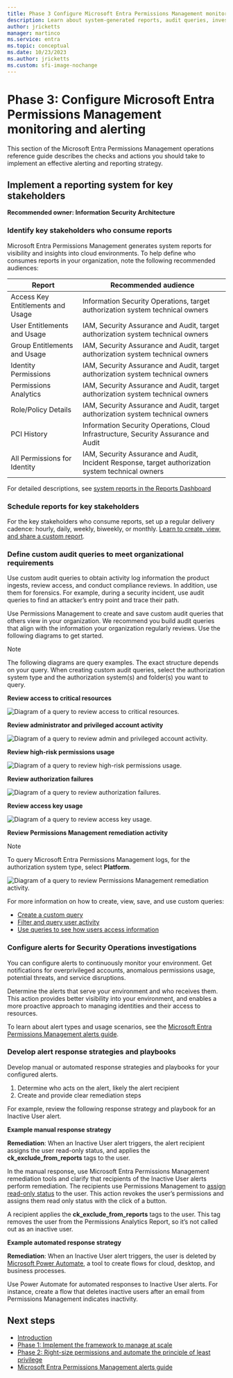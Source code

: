 ```yaml
---
title: Phase 3 Configure Microsoft Entra Permissions Management monitoring and alerting
description: Learn about system-generated reports, audit queries, investigation alerts, also response strategies and playbooks
author: jricketts
manager: martinco
ms.service: entra
ms.topic: conceptual
ms.date: 10/23/2023
ms.author: jricketts
ms.custom: sfi-image-nochange
---
```


# Phase 3: Configure Microsoft Entra Permissions Management monitoring and alerting

This section of the Microsoft Entra Permissions Management operations reference guide describes the checks and actions you should take to implement an effective alerting and reporting strategy.

## Implement a reporting system for key stakeholders

**Recommended owner: Information Security Architecture**

### Identify key stakeholders who consume reports

Microsoft Entra Permissions Management generates system reports for visibility and insights into cloud environments. To help define who consumes reports in your organization, note the following recommended audiences:

|Report|Recommended audience|
|---|---|
|Access Key Entitlements and Usage|Information Security Operations, target authorization system technical owners|
|User Entitlements and Usage|IAM, Security Assurance and Audit, target authorization system technical owners|
|Group Entitlements and Usage|IAM, Security Assurance and Audit, target authorization system technical owners|
|Identity Permissions|IAM, Security Assurance and Audit, target authorization system technical owners|
|Permissions Analytics|IAM, Security Assurance and Audit, target authorization system technical owners|
|Role/Policy Details|IAM, Security Assurance and Audit, target authorization system technical owners|
|PCI History|Information Security Operations, Cloud Infrastructure, Security Assurance and Audit|
|All Permissions for Identity|IAM, Security Assurance and Audit, Incident Response, target authorization system technical owners|

For detailed descriptions, see [system reports in the Reports Dashboard](~/permissions-management/product-reports.md)

### Schedule reports for key stakeholders

For the key stakeholders who consume reports, set up a regular delivery cadence: hourly, daily, weekly, biweekly, or monthly. [Learn to create, view, and share a custom report](~/permissions-management/report-create-custom-report.md).

### Define custom audit queries to meet organizational requirements

Use custom audit queries to obtain activity log information the product ingests, review access, and conduct compliance reviews. In addition, use them for forensics. For example, during a security incident, use audit queries to find an attacker’s entry point and trace their path. 

Use Permissions Management to create and save custom audit queries that others view in your organization. We recommend you build audit queries that align with the information your organization regularly reviews. Use the following diagrams to get started. 

>[!NOTE]
> The following diagrams are query examples. The exact structure depends on your query. When creating custom audit queries, select the authorization system type and the authorization system(s) and folder(s) you want to query.

**Review access to critical resources**

   ![Diagram of a query to review access to critical resources.](./media/permissions-manage-ops-guide/access-to-critical-resources.png)

**Review administrator and privileged account activity**

   ![Diagram of a query to review admin and privileged account activity.](./media/permissions-manage-ops-guide/admin-privileged-account-activity.png)

**Review high-risk permissions usage**

   ![Diagram of a query to review high-risk permissions usage.](./media/permissions-manage-ops-guide/high-risk-permissions-usage.png)

**Review authorization failures**

   ![Diagram of a query to review authorization failures.](./media/permissions-manage-ops-guide/authorization-failures.png)

**Review access key usage**

  ![Diagram of a query to review access key usage.](./media/permissions-manage-ops-guide/access-key-usage.png)

**Review Permissions Management remediation activity**

>[!NOTE]
> To query Microsoft Entra Permissions Management logs, for the authorization system type, select **Platform**.

   ![Diagram of a query to review Permissions Management remediation activity.](./media/permissions-manage-ops-guide/permissions-management-remediation-activity.png)

For more information on how to create, view, save, and use custom queries:

* [Create a custom query](~/permissions-management/how-to-create-custom-queries.md)
* [Filter and query user activity](~/permissions-management/product-audit-trail.md)
* [Use queries to see how users access information](~/permissions-management/ui-audit-trail.md)

### Configure alerts for Security Operations investigations

You can configure alerts to continuously monitor your environment. Get notifications for overprivileged accounts, anomalous permissions usage, potential threats, and service disruptions.

Determine the alerts that serve your environment and who receives them. This action provides better visibility into your environment, and enables a more proactive approach to managing identities and their access to resources.

To learn about alert types and usage scenarios, see the [Microsoft Entra Permissions Management alerts guide]().

### Develop alert response strategies and playbooks

Develop manual or automated response strategies and playbooks for your configured alerts.

1. Determine who acts on the alert, likely the alert recipient
2. Create and provide clear remediation steps

For example, review the following response strategy and playbook for an Inactive User alert.

**Example manual response strategy**

**Remediation**: When an Inactive User alert triggers, the alert recipient assigns the user read-only status, and applies the **ck_exclude_from_reports** tags to the user.

In the manual response, use Microsoft Entra Permissions Management remediation tools and clarify that recipients of the Inactive User alerts perform remediation. The recipients use Permissions Management to [assign read-only status](~/permissions-management/how-to-revoke-task-readonly-status.md) to the user. This action revokes the user’s permissions and assigns them read only status with the click of a button.

A recipient applies the **ck_exclude_from_reports** tags to the user. This tag removes the user from the Permissions Analytics Report, so it’s not called out as an inactive user.

**Example automated response strategy**

**Remediation**: When an Inactive User alert triggers, the user is deleted by [Microsoft Power Automate](https://powerautomate.microsoft.com), a tool to create flows for cloud, desktop, and business processes.

Use Power Automate for automated responses to Inactive User alerts. For instance, create a flow that deletes inactive users after an email from Permissions Management indicates inactivity.

## Next steps

* [Introduction](permissions-manage-ops-guide-intro.md)
* [Phase 1: Implement the framework to manage at scale](permissions-manage-ops-guide-one.md)
* [Phase 2: Right-size permissions and automate the principle of least privilege](permissions-manage-ops-guide-two.md)
* [Microsoft Entra Permissions Management alerts guide](permissions-manage-ops-guide-alerts.md)
